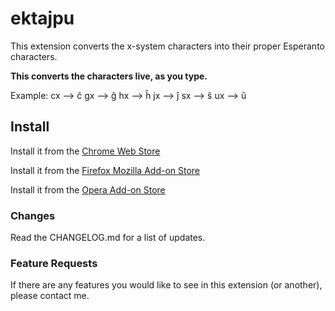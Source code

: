 # ektajpu #

This extension converts the x-system characters into their proper Esperanto characters.

**This converts the characters live, as you type.**

Example:
cx ⟶ ĉ
gx ⟶ ĝ
hx ⟶ ĥ
jx ⟶ ĵ
sx ⟶ ŝ
ux ⟶ ŭ

## Install ##

Install it from the [Chrome Web Store](https://chrome.google.com/webstore/detail/ektajpu-esperanto-text-co/imcphpmkkohhbaipkceicfheidilofbo)

Install it from the [Firefox Mozilla Add-on Store](https://addons.mozilla.org/addon/ektajpu-esperanto-converter/)

Install it from the [Opera Add-on Store](https://addons.opera.com/en/extensions/details/ektajpu-esperanto-text-converter/?display=en)

### Changes ###

Read the CHANGELOG.md for a list of updates.

### Feature Requests ###

If there are any features you would like to see in this extension (or another), please contact me.
